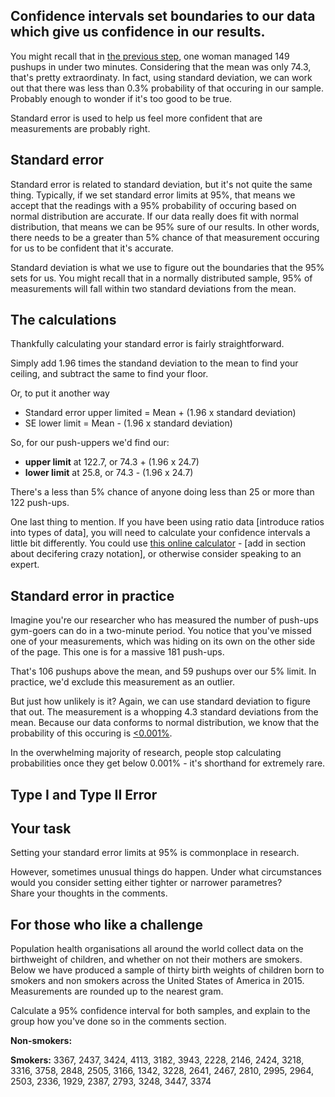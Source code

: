 ## Confidence intervals set boundaries to our data which give us confidence in our results. 

You might recall that in [the previous step](link), one woman managed 149 pushups in under two minutes. Considering that the mean was only 74.3, that's pretty extraordinaty.  In fact, using standard deviation, we can work out that there was less than 0.3% probability of that occuring in our sample. Probably enough to wonder if it's too good to be true.

Standard error is used to help us feel more confident that are measurements are probably right.

## Standard error

Standard error is related to standard deviation, but it's not quite the same thing.  Typically, if we set standard error limits at 95%, that means we accept that the readings with a 95% probability of occuring based on normal distribution are accurate.  If our data really does fit with normal distribution, that means we can be 95% sure of our results.  In other words, there needs to be a greater than 5% chance of that measurement occuring for us to be confident that it's accurate.

Standard deviation is what we use to figure out the boundaries that the 95% sets for us.  You might recall that in a normally distributed sample, 95% of measurements will fall within two standard deviations from the mean.

## The calculations

Thankfully calculating your standard error is fairly straightforward.

Simply add 1.96 times the standand deviation to the mean to find your ceiling, and subtract the same to find your floor.  

Or, to put it another way

* Standard error upper limited = Mean + (1.96 x standard deviation)
* SE lower limit = Mean - (1.96 x standard deviation)

So, for our push-uppers we'd find our:

* __upper limit__ at 122.7, or 74.3 + (1.96 x 24.7) 
* __lower limit__  at 25.8, or 74.3 - (1.96 x 24.7) 

There's a less than 5% chance of anyone doing less than 25 or more than 122 push-ups.


One last thing to mention.  If you have been using ratio data [introduce ratios into types of data], you will need to calculate your confidence intervals a little bit differently.  You could use [this online calculator](https://www.graphpad.com/quickcalcs/ErrorProp1.cfm) - [add in section about decifering crazy notation], or otherwise consider speaking to an expert.


## Standard error in practice

Imagine you're our researcher who has measured the number of push-ups gym-goers can do in a two-minute period.  You notice that you've missed one of your measurements, which was hiding on its own on the other side of the page.  This one is for a massive 181 push-ups.

That's 106 pushups above the mean, and 59 pushups over our 5% limit.  In practice, we'd exclude this measurement as an outlier.

But just how unlikely is it?  Again, we can use standard deviation to figure that out.  The measurement is a whopping 4.3 standard deviations from the mean.  Because our data conforms to normal distribution, we know that the probability of this occuring is [<0.001%](http://www.bmj.com/sites/default/files/attachments/resources/2011/08/appendix-table.pdf).

In the overwhelming majority of research, people stop calculating probabilities once they get below 0.001% - it's shorthand for extremely rare.


## Type I and Type II Error


## Your task

Setting your standard error limits at 95% is commonplace in research.  

However, sometimes unusual things do happen. Under what circumstances would you consider setting either tighter or narrower parametres?  
Share your thoughts in the comments.


## For those who like a challenge

Population health organisations all around the world collect data on the birthweight of children, and whether on not their mothers are smokers.  Below we have produced a sample of thirty birth weights of children born to smokers and non smokers across the United States of America in 2015.  Measurements are rounded up to the nearest gram.

Calculate a 95% confidence interval for both samples, and explain to the group how you've done so in the comments section.

__Non-smokers:__ 

__Smokers:__ 3367, 2437, 3424, 4113, 3182, 3943, 2228, 2146, 2424, 3218, 3316, 3758, 2848, 2505, 3166, 1342, 3228, 2641, 2467, 2810, 2995, 2964, 2503, 2336, 1929, 2387, 2793, 3248, 3447, 3374




